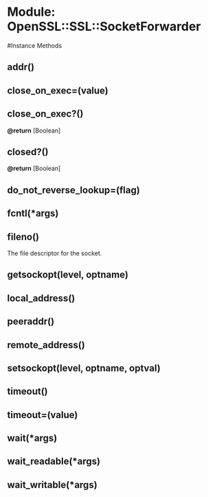 # Module: OpenSSL::SSL::SocketForwarder
    




#Instance Methods
## addr() [](#method-i-addr)

## close_on_exec=(value) [](#method-i-close_on_exec=)

## close_on_exec?() [](#method-i-close_on_exec?)

**@return** [Boolean] 

## closed?() [](#method-i-closed?)

**@return** [Boolean] 

## do_not_reverse_lookup=(flag) [](#method-i-do_not_reverse_lookup=)

## fcntl(*args) [](#method-i-fcntl)

## fileno() [](#method-i-fileno)
The file descriptor for the socket.

## getsockopt(level, optname) [](#method-i-getsockopt)

## local_address() [](#method-i-local_address)

## peeraddr() [](#method-i-peeraddr)

## remote_address() [](#method-i-remote_address)

## setsockopt(level, optname, optval) [](#method-i-setsockopt)

## timeout() [](#method-i-timeout)

## timeout=(value) [](#method-i-timeout=)

## wait(*args) [](#method-i-wait)

## wait_readable(*args) [](#method-i-wait_readable)

## wait_writable(*args) [](#method-i-wait_writable)

